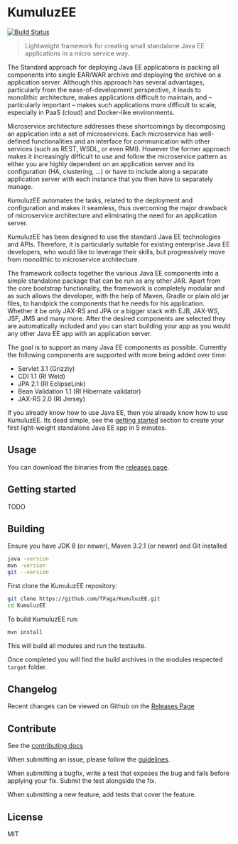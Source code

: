 # KumuluzEE
[![Build Status](https://img.shields.io/travis/TFaga/KumuluzEE/master.svg?style=flat)](https://travis-ci.org/TFaga/KumuluzEE)

> Lightweight framework for creating small standalone Java EE applications in a micro service way.

The Standard approach for deploying Java EE applications is packing all components into single EAR/WAR archive and deploying the archive on a application server.
Although this approach has several advantages, particularly from the ease-of-development perspective,
it leads to monolithic architecture, makes applications difficult to maintain, and – particularly important – makes such applications more difficult to scale,
especially in PaaS (cloud) and Docker-like environments.

Microservice architecture addresses these shortcomings by decomposing an application into a set of microservices.
Each microservice has well-defined functionalities and an interface for communication with other services (such as REST, WSDL, or even RMI).
However the former approach makes it increasingly difficult to use and follow the microservice pattern
as either you are highly dependent on an application server and its configuration (HA, clustering, ...)
or have to include along a separate application server with each instance that you then have to separately manage.

KumuluzEE automates the tasks, related to the deployment and configuration and makes it seamless,
thus overcoming the major drawback of microservice architecture and eliminating the need for an application server. 

KumuluzEE has been designed to use the standard Java EE technologies and APIs. 
Therefore, it is particularly suitable for existing enterprise Java EE developers,
who would like to leverage their skills, but progressively move from monolithic to microservice architecture.

The framework collects together the various Java EE components into a simple standalone package that
can be run as any other JAR. Apart from the core bootstrap functionality, the framework is completely
modular and as such allows the developer, with the help of Maven, Gradle or plain old jar files,
to handpick the components that he needs for his application. Whether it be only JAX-RS and JPA or
a bigger stack with EJB, JAX-WS, JSF, JMS and many more. After the desired components are selected
they are automatically included and you can start building your app as you would any other Java EE
app with an application server.

The goal is to support as many Java EE components as possible. Currently the following components are
supported with more being added over time:

- Servlet 3.1 (Grizzly)
- CDI 1.1 (RI Weld)
- JPA 2.1 (RI EclipseLink)
- Bean Validation 1.1 (RI Hibernate validator)
- JAX-RS 2.0 (RI Jersey)

If you already know how to use Java EE, then you already know how to use KumuluzEE. Its dead simple,
see the [getting started](#getting-started) section to create your first light-weight standalone
Java EE app in 5 minutes.

## Usage

You can download the binaries from the [releases page](https://github.com/TFaga/KumuluzEE/releases).

## Getting started

TODO

## Building

Ensure you have JDK 8 (or newer), Maven 3.2.1 (or newer) and Git installed

```bash
java -version
mvn -version
git --version
```

First clone the KumuluzEE repository:

```bash
git clone https://github.com/TFaga/KumuluzEE.git
cd KumuluzEE
```
    
To build KumuluzEE run:

```bash
mvn install
```

This will build all modules and run the testsuite. 
    
Once completed you will find the build archives in the modules respected `target` folder.

## Changelog

Recent changes can be viewed on Github on the [Releases Page](https://github.com/TFaga/KumuluzEE/releases)

## Contribute

See the [contributing docs](https://github.com/TFaga/KumuluzEE/blob/master/CONTRIBUTING.md)

When submitting an issue, please follow the [guidelines](https://github.com/TFaga/KumuluzEE/blob/master/CONTRIBUTING.md#bugs).

When submitting a bugfix, write a test that exposes the bug and fails before applying your fix. Submit the test alongside the fix.

When submitting a new feature, add tests that cover the feature.

## License

MIT